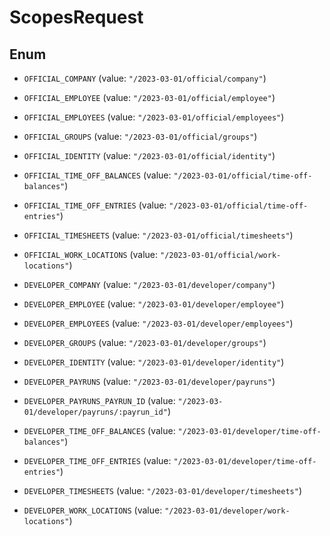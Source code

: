 

# ScopesRequest

## Enum


* `OFFICIAL_COMPANY` (value: `"/2023-03-01/official/company"`)

* `OFFICIAL_EMPLOYEE` (value: `"/2023-03-01/official/employee"`)

* `OFFICIAL_EMPLOYEES` (value: `"/2023-03-01/official/employees"`)

* `OFFICIAL_GROUPS` (value: `"/2023-03-01/official/groups"`)

* `OFFICIAL_IDENTITY` (value: `"/2023-03-01/official/identity"`)

* `OFFICIAL_TIME_OFF_BALANCES` (value: `"/2023-03-01/official/time-off-balances"`)

* `OFFICIAL_TIME_OFF_ENTRIES` (value: `"/2023-03-01/official/time-off-entries"`)

* `OFFICIAL_TIMESHEETS` (value: `"/2023-03-01/official/timesheets"`)

* `OFFICIAL_WORK_LOCATIONS` (value: `"/2023-03-01/official/work-locations"`)

* `DEVELOPER_COMPANY` (value: `"/2023-03-01/developer/company"`)

* `DEVELOPER_EMPLOYEE` (value: `"/2023-03-01/developer/employee"`)

* `DEVELOPER_EMPLOYEES` (value: `"/2023-03-01/developer/employees"`)

* `DEVELOPER_GROUPS` (value: `"/2023-03-01/developer/groups"`)

* `DEVELOPER_IDENTITY` (value: `"/2023-03-01/developer/identity"`)

* `DEVELOPER_PAYRUNS` (value: `"/2023-03-01/developer/payruns"`)

* `DEVELOPER_PAYRUNS_PAYRUN_ID` (value: `"/2023-03-01/developer/payruns/:payrun_id"`)

* `DEVELOPER_TIME_OFF_BALANCES` (value: `"/2023-03-01/developer/time-off-balances"`)

* `DEVELOPER_TIME_OFF_ENTRIES` (value: `"/2023-03-01/developer/time-off-entries"`)

* `DEVELOPER_TIMESHEETS` (value: `"/2023-03-01/developer/timesheets"`)

* `DEVELOPER_WORK_LOCATIONS` (value: `"/2023-03-01/developer/work-locations"`)




